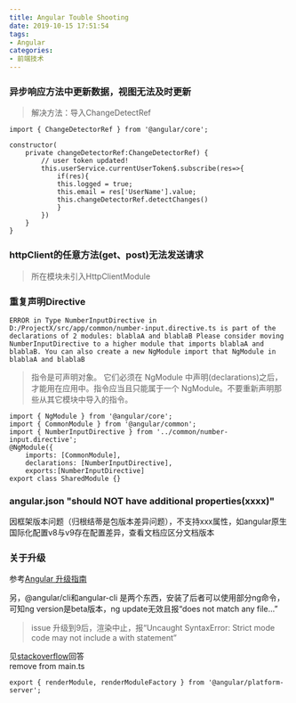 ```yaml
---
title: Angular Touble Shooting
date: 2019-10-15 17:51:54
tags:
- Angular
categories: 
- 前端技术
---
```

### 异步响应方法中更新数据，视图无法及时更新
> 解决方法：导入ChangeDetectRef
```
import { ChangeDetectorRef } from '@angular/core';

constructor(
    private changeDetectorRef:ChangeDetectorRef) { 
        // user token updated!
        this.userService.currentUserToken$.subscribe(res=>{
            if(res){
            this.logged = true;
            this.email = res['UserName'].value;
            this.changeDetectorRef.detectChanges()
            }
        })
    }
}
```
### httpClient的任意方法(get、post)无法发送请求
> 所在模块未引入HttpClientModule

### 重复声明Directive
```
ERROR in Type NumberInputDirective in D:/ProjectX/src/app/common/number-input.directive.ts is part of the declarations of 2 modules: blablaA and blablaB Please consider moving NumberInputDirective to a higher module that imports blablaA and blablaB. You can also create a new NgModule import that NgModule in blablaA and blablaB

```
> 指令是可声明对象。 它们必须在 NgModule 中声明(declarations)之后，才能用在应用中。指令应当且只能属于一个 NgModule。不要重新声明那些从其它模块中导入的指令。

```
import { NgModule } from '@angular/core';
import { CommonModule } from '@angular/common';
import { NumberInputDirective } from '../common/number-input.directive';
@NgModule({
    imports: [CommonModule],
    declarations: [NumberInputDirective],
    exports:[NumberInputDirective]
export class SharedModule {}
```
### angular.json "should NOT have additional properties(xxxx)"

因框架版本问题（归根结蒂是包版本差异问题），不支持xxx属性，如angular原生国际化配置v8与v9存在配置差异，查看文档应区分文档版本

### 关于升级
参考[Angular 升级指南](https://update.angular.io/)

另，@angular/cli和angular-cli 是两个东西，安装了后者可以使用部分ng命令，可知ng version是beta版本，ng update无效且报“does not match any file...”

> issue 升级到9后，渲染中止，报“Uncaught SyntaxError: Strict mode code may not include a with statement”

见[stackoverflow](https://stackoverflow.com/questions/60114758/uncaught-syntaxerror-strict-mode-code-may-not-include-a-with-statement)回答<br>
remove from main.ts
```
export { renderModule, renderModuleFactory } from '@angular/platform-server';
```
